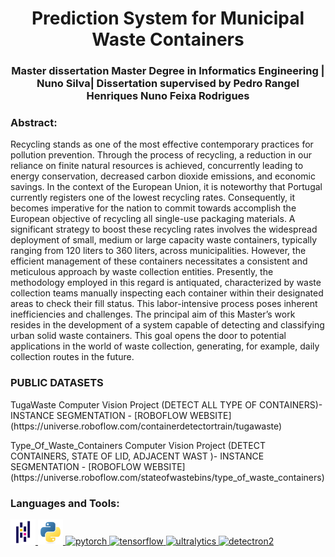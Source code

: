 <h1 align="center">Prediction System for Municipal Waste Containers</h1>
<h3 align="center">Master dissertation Master Degree in Informatics Engineering | Nuno Silva| Dissertation supervised by Pedro Rangel Henriques Nuno Feixa Rodrigues</h3>

<h3 align="left">Abstract:</h3>
<p align="left">
  Recycling stands as one of the most effective contemporary practices for pollution prevention.
Through the process of recycling, a reduction in our reliance on finite natural resources is
achieved, concurrently leading to energy conservation, decreased carbon dioxide emissions,
and economic savings. In the context of the European Union, it is noteworthy that Portugal
currently registers one of the lowest recycling rates. Consequently, it becomes imperative for
the nation to commit towards accomplish the European objective of recycling all single-use
packaging materials.
A significant strategy to boost these recycling rates involves the widespread deployment
of small, medium or large capacity waste containers, typically ranging from 120 liters to
360 liters, across municipalities. However, the efficient management of these containers
necessitates a consistent and meticulous approach by waste collection entities.
Presently, the methodology employed in this regard is antiquated, characterized by waste
collection teams manually inspecting each container within their designated areas to check
their fill status. This labor-intensive process poses inherent inefficiencies and challenges.
The principal aim of this Master’s work resides in the development of a system capable of
detecting and classifying urban solid waste containers. This goal opens the door to potential
applications in the world of waste collection, generating, for example, daily collection routes
in the future.
</p>

<h3 align="left">PUBLIC DATASETS</h3>

<p align="left"> TugaWaste Computer Vision Project (DETECT ALL TYPE OF CONTAINERS)- INSTANCE SEGMENTATION - [ROBOFLOW WEBSITE](https://universe.roboflow.com/containerdetectortrain/tugawaste)</p>

<p align="left"> 
Type_Of_Waste_Containers Computer Vision Project (DETECT CONTAINERS, STATE OF LID, ADJACENT WAST )- INSTANCE SEGMENTATION - [ROBOFLOW WEBSITE](https://universe.roboflow.com/stateofwastebins/type_of_waste_containers)</p>

<h3 align="left">Languages and Tools:</h3>
<p align="left"> <a href="https://pandas.pydata.org/" target="_blank" rel="noreferrer"> <img src="https://raw.githubusercontent.com/devicons/devicon/2ae2a900d2f041da66e950e4d48052658d850630/icons/pandas/pandas-original.svg" alt="pandas" width="40" height="40"/> </a> <a href="https://www.python.org" target="_blank" rel="noreferrer"> <img src="https://raw.githubusercontent.com/devicons/devicon/master/icons/python/python-original.svg" alt="python" width="40" height="40"/> </a> <a href="https://pytorch.org/" target="_blank" rel="noreferrer"> <img src="https://www.vectorlogo.zone/logos/pytorch/pytorch-icon.svg" alt="pytorch" width="40" height="40"/> </a> <a href="https://www.tensorflow.org" target="_blank" rel="noreferrer"> <img src="https://www.vectorlogo.zone/logos/tensorflow/tensorflow-icon.svg" alt="tensorflow" width="40" height="40"/> </a> <a href="https://docs.ultralytics.com/" target="_blank" rel="noreferrer"><img src="https://assets-global.website-files.com/646dd1f1a3703e451ba81ecc/64994922cf2a6385a4bf4489_UltralyticsYOLO_mark_blue.svg" alt="ultralytics" width="40" height="40"/> </a> <a href="https://ai.meta.com/tools/detectron2/" target="_blank" rel="noreferrer"><img src="https://raw.githubusercontent.com/facebookresearch/detectron2/main/.github/Detectron2-Logo-Horz.svg" alt="detectron2" width="100" height="100"/> </a> </p>
